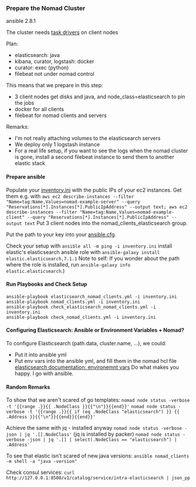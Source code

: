 ### Prepare the Nomad Cluster

ansible 2.8.1

The cluster needs [task drivers](https://www.nomadproject.io/docs/drivers/index.html) on client nodes

Plan:
* elasticsearch: java
* kibana, curator, logstash: docker
* curator: exec (python)
* filebeat not under nomad control

This means that we prepare in this step:
* 3 client nodes get disks and java, and node_class=elasticsearch to pin the jobs
* docker for all clients
* filebeat for nomad clients and servers

Remarks:
* I'm not really attaching volumes to the elasticsearch servers
* We deploy only 1 logstash instance 
* For a real life setup, if you want to see the logs when the nomad cluster is gone, install a second filebeat instance to send them to another elastic stack

#### Prepare ansible

Populate your [inventory.ini](./inventory.ini) with the public IPs of your ec2 instances. Get them e.g. with `aws ec2 describe-instances --filter "Name=tag:Name,Values=nomad-example-server" --query "Reservations[*].Instances[*].PublicIpAddress" --output text; aws ec2 describe-instances --filter "Name=tag:Name,Values=nomad-example-client" --query "Reservations[*].Instances[*].PublicIpAddress" --output text`
Put 3 client nodes into the nomad_clients_elasticsearch group.

Put the path to your key into your [ansible.cfg](./ansible.cfg).

Check your setup with `ansible all -m ping -i inventory.ini`
install elastic's elasticsearch ansible role with `ansible-galaxy install elastic.elasticsearch,7.1.1`
Note to self: If you wonder about the path where the role is installed, run `ansible-galaxy info elastic.elasticsearch`.)

#### Run Playbooks and Check Setup

```
ansible-playbook elasticsearch_nomad_clients.yml -i inventory.ini 
ansible-playbook nomad_clients.yml -i inventory.ini 
ansible-playbook check_elasticsearch_nomad_clients.yml -i inventory.ini
ansible-playbook check_nomad_clients.yml -i inventory.ini
```
#### Configuring Elasticsearch: Ansible or Environment Variables + Nomad?

To configure Elasticsearch (path.data, cluster.name, ...), we could:
* Put it into ansible yml
* Put env vars into the ansible yml, and fill them in the nomad hcl file [elasticsearch documentation: environemnt vars](https://www.elastic.co/guide/en/elasticsearch/reference/current/settings.html#_environment_variable_substitution)
Do what makes you happy. I go with ansible.

#### Random Remarks
To show that we aren't scared of go templates:
`nomad node status -verbose -t '{{range .}}{{ .NodeClass }}{{"\n"}}{{end}}'`
`nomad node status -verbose -t '{{range .}}{{ if (eq .NodeClass "elasticsearch") }} {{ .Address }}{{"\n"}}{{end}}{{end}}'`

Achieve the same with jq - installed anyway
`nomad node status -verbose -json | jq '.[].NodeClass'`
(jq is installed by packer)
`nomad node status -verbose -json | jq '.[] | select(.NodeClass == "elasticsearch") | .Address' `

To see that elastic isn't scared of new java versions:
`ansible nomad_clients -m shell -a "java -version"`

Check consul services:
`curl http://127.0.0.1:8500/v1/catalog/service/intra-elasticsearch | json_pp`
